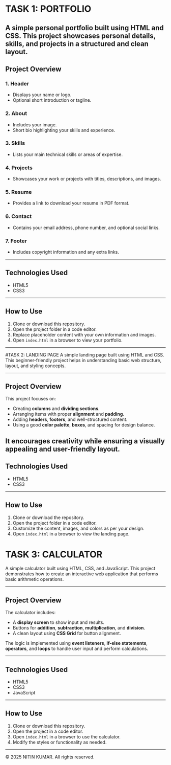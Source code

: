 
# TASK 1: PORTFOLIO

A simple personal portfolio built using HTML and CSS. This project showcases personal details, skills, and projects in a structured and clean layout.
---
## Project Overview

### 1. Header
- Displays your name or logo.
- Optional short introduction or tagline.

### 2. About
- Includes your image.
- Short bio highlighting your skills and experience.

### 3. Skills
- Lists your main technical skills or areas of expertise.

### 4. Projects
- Showcases your work or projects with titles, descriptions, and images.

### 5. Resume
- Provides a link to download your resume in PDF format.

### 6. Contact
- Contains your email address, phone number, and optional social links.

### 7. Footer
- Includes copyright information and any extra links.
---
## Technologies Used
- HTML5  
- CSS3  

---

## How to Use
1. Clone or download this repository.  
2. Open the project folder in a code editor.  
3. Replace placeholder content with your own information and images.  
4. Open `index.html` in a browser to view your portfolio.
---



#TASK 2: LANDING PAGE
A simple landing page built using HTML and CSS. This beginner-friendly project helps in understanding basic web structure, layout, and styling concepts.

---

## Project Overview

This project focuses on:
- Creating **columns** and **dividing sections**.
- Arranging items with proper **alignment** and **padding**.
- Adding **headers**, **footers**, and well-structured content.
- Using a good **color palette**, **boxes**, and spacing for design balance.

It encourages creativity while ensuring a **visually appealing** and **user-friendly** layout.
---
## Technologies Used
- HTML5  
- CSS3  
---
## How to Use
1. Clone or download the repository.  
2. Open the project folder in a code editor.  
3. Customize the content, images, and colors as per your design.  
4. Open `index.html` in a browser to view the landing page.





# TASK 3: CALCULATOR
A simple calculator built using HTML, CSS, and JavaScript. This project demonstrates how to create an interactive web application that performs basic arithmetic operations.

---

## Project Overview

The calculator includes:
- A **display screen** to show input and results.  
- Buttons for **addition**, **subtraction**, **multiplication**, and **division**.  
- A clean layout using **CSS Grid** for button alignment.  

The logic is implemented using **event listeners**, **if-else statements**, **operators**, and **loops** to handle user input and perform calculations.

---

## Technologies Used
- HTML5  
- CSS3  
- JavaScript  

---

## How to Use
1. Clone or download this repository.  
2. Open the project in a code editor.  
3. Open `index.html` in a browser to use the calculator.  
4. Modify the styles or functionality as needed.

---

© 2025 NITIN KUMAR. All rights reserved.

